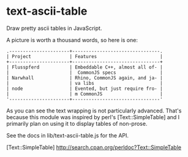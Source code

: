 # text-ascii-table

Draw pretty ascii tables in JavaScript.

A picture is worth a thousand words, so here is one:

    .----------------------+--------------------------------.
    | Project              | Features                       |
    +----------------------+--------------------------------+
    | Flusspferd           | Embeddable C++, almost all of- |
    |                      |  CommonJS specs                |
    | Narwhall             | Rhino, CommonJS again, and ja- |
    |                      | va libs                        |
    | node                 | Evented, but just require fro- |
    |                      | m CommonJS                     |
    '----------------------+--------------------------------'

As you can see the text wrapping is not particularly advanced. That's because
this module was inspired by perl's [Text::SimpleTable] and I primarily plan on
using it to display tables of non-prose.

See the docs in lib/text-ascii-table.js for the API.

[Text::SimpleTable] http://search.cpan.org/perldoc?Text::SimpleTable

